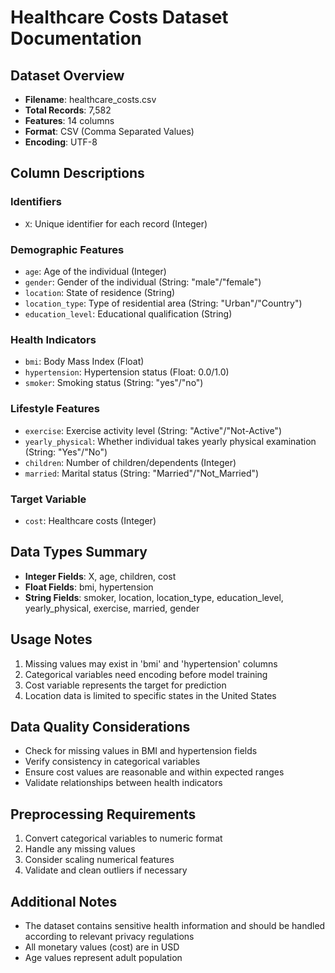 # Healthcare Costs Dataset Documentation

## Dataset Overview
- **Filename**: healthcare_costs.csv
- **Total Records**: 7,582
- **Features**: 14 columns
- **Format**: CSV (Comma Separated Values)
- **Encoding**: UTF-8

## Column Descriptions

### Identifiers
- `X`: Unique identifier for each record (Integer)

### Demographic Features
- `age`: Age of the individual (Integer)
- `gender`: Gender of the individual (String: "male"/"female")
- `location`: State of residence (String)
- `location_type`: Type of residential area (String: "Urban"/"Country")
- `education_level`: Educational qualification (String)

### Health Indicators
- `bmi`: Body Mass Index (Float)
- `hypertension`: Hypertension status (Float: 0.0/1.0)
- `smoker`: Smoking status (String: "yes"/"no")

### Lifestyle Features
- `exercise`: Exercise activity level (String: "Active"/"Not-Active")
- `yearly_physical`: Whether individual takes yearly physical examination (String: "Yes"/"No")
- `children`: Number of children/dependents (Integer)
- `married`: Marital status (String: "Married"/"Not_Married")

### Target Variable
- `cost`: Healthcare costs (Integer)

## Data Types Summary
- **Integer Fields**: X, age, children, cost
- **Float Fields**: bmi, hypertension
- **String Fields**: smoker, location, location_type, education_level, yearly_physical, exercise, married, gender

## Usage Notes
1. Missing values may exist in 'bmi' and 'hypertension' columns
2. Categorical variables need encoding before model training
3. Cost variable represents the target for prediction
4. Location data is limited to specific states in the United States

## Data Quality Considerations
- Check for missing values in BMI and hypertension fields
- Verify consistency in categorical variables
- Ensure cost values are reasonable and within expected ranges
- Validate relationships between health indicators

## Preprocessing Requirements
1. Convert categorical variables to numeric format
2. Handle any missing values
3. Consider scaling numerical features
4. Validate and clean outliers if necessary

## Additional Notes
- The dataset contains sensitive health information and should be handled according to relevant privacy regulations
- All monetary values (cost) are in USD
- Age values represent adult population
